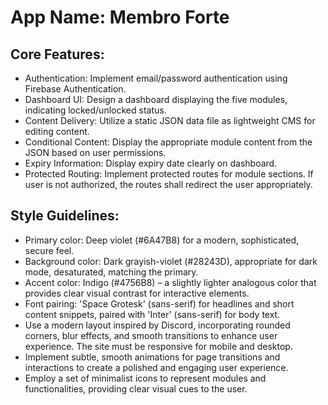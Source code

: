# **App Name**: Membro Forte

## Core Features:

- Authentication: Implement email/password authentication using Firebase Authentication.
- Dashboard UI: Design a dashboard displaying the five modules, indicating locked/unlocked status.
- Content Delivery: Utilize a static JSON data file as lightweight CMS for editing content.
- Conditional Content: Display the appropriate module content from the JSON based on user permissions.
- Expiry Information: Display expiry date clearly on dashboard.
- Protected Routing: Implement protected routes for module sections. If user is not authorized, the routes shall redirect the user appropriately.

## Style Guidelines:

- Primary color: Deep violet (#6A47B8) for a modern, sophisticated, secure feel.
- Background color: Dark grayish-violet (#28243D), appropriate for dark mode, desaturated, matching the primary.
- Accent color: Indigo (#4756B8) – a slightly lighter analogous color that provides clear visual contrast for interactive elements.
- Font pairing: 'Space Grotesk' (sans-serif) for headlines and short content snippets, paired with 'Inter' (sans-serif) for body text.
- Use a modern layout inspired by Discord, incorporating rounded corners, blur effects, and smooth transitions to enhance user experience. The site must be responsive for mobile and desktop.
- Implement subtle, smooth animations for page transitions and interactions to create a polished and engaging user experience.
- Employ a set of minimalist icons to represent modules and functionalities, providing clear visual cues to the user.